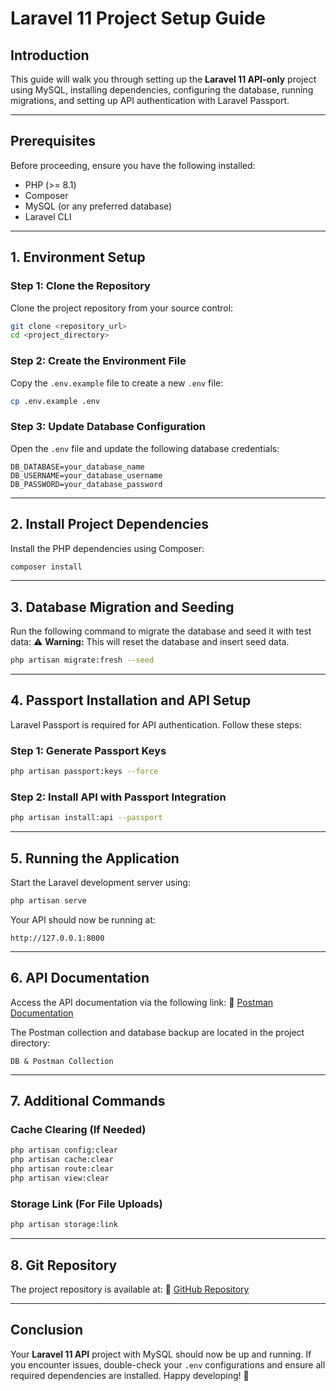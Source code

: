 # Laravel 11 Project Setup Guide

## Introduction
This guide will walk you through setting up the **Laravel 11 API-only** project using MySQL, installing dependencies, configuring the database, running migrations, and setting up API authentication with Laravel Passport.

---

## Prerequisites
Before proceeding, ensure you have the following installed:
- PHP (>= 8.1)
- Composer
- MySQL (or any preferred database)
- Laravel CLI

---

## 1. Environment Setup

### Step 1: Clone the Repository
Clone the project repository from your source control:
```sh
git clone <repository_url>
cd <project_directory>
```

### Step 2: Create the Environment File
Copy the `.env.example` file to create a new `.env` file:
```sh
cp .env.example .env
```

### Step 3: Update Database Configuration
Open the `.env` file and update the following database credentials:
```
DB_DATABASE=your_database_name
DB_USERNAME=your_database_username
DB_PASSWORD=your_database_password
```

---

## 2. Install Project Dependencies

Install the PHP dependencies using Composer:
```sh
composer install
```

---

## 3. Database Migration and Seeding

Run the following command to migrate the database and seed it with test data:
⚠️ **Warning:** This will reset the database and insert seed data.
```sh
php artisan migrate:fresh --seed
```

---

## 4. Passport Installation and API Setup
Laravel Passport is required for API authentication. Follow these steps:

### Step 1: Generate Passport Keys
```sh
php artisan passport:keys --force
```

### Step 2: Install API with Passport Integration
```sh
php artisan install:api --passport
```

---

## 5. Running the Application

Start the Laravel development server using:
```sh
php artisan serve
```

Your API should now be running at: 
```
http://127.0.0.1:8000
```

---

## 6. API Documentation
Access the API documentation via the following link:
🔗 [Postman Documentation](https://documenter.getpostman.com/view/23296053/2sAYdeMC7S)

The Postman collection and database backup are located in the project directory:
```
DB & Postman Collection
```

---

## 7. Additional Commands

### Cache Clearing (If Needed)
```sh
php artisan config:clear
php artisan cache:clear
php artisan route:clear
php artisan view:clear
```

### Storage Link (For File Uploads)
```sh
php artisan storage:link
```

---

## 8. Git Repository
The project repository is available at:
🔗 [GitHub Repository](https://github.com/hentryfryzen/ASTUDIO-Practical-Assessment)

---

## Conclusion
Your **Laravel 11 API** project with MySQL should now be up and running. If you encounter issues, double-check your `.env` configurations and ensure all required dependencies are installed. Happy developing! 🚀


